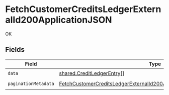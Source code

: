 # FetchCustomerCreditsLedgerExternalId200ApplicationJSON

OK


## Fields

| Field                                                                                                                                                                           | Type                                                                                                                                                                            | Required                                                                                                                                                                        | Description                                                                                                                                                                     |
| ------------------------------------------------------------------------------------------------------------------------------------------------------------------------------- | ------------------------------------------------------------------------------------------------------------------------------------------------------------------------------- | ------------------------------------------------------------------------------------------------------------------------------------------------------------------------------- | ------------------------------------------------------------------------------------------------------------------------------------------------------------------------------- |
| `data`                                                                                                                                                                          | [shared.CreditLedgerEntry](../../models/shared/creditledgerentry.md)[]                                                                                                          | :heavy_check_mark:                                                                                                                                                              | N/A                                                                                                                                                                             |
| `paginationMetadata`                                                                                                                                                            | [FetchCustomerCreditsLedgerExternalId200ApplicationJSONPaginationMetadata](../../models/operations/fetchcustomercreditsledgerexternalid200applicationjsonpaginationmetadata.md) | :heavy_check_mark:                                                                                                                                                              | N/A                                                                                                                                                                             |